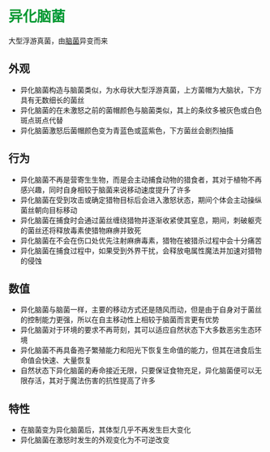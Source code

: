 # <font color=#009933>异化脑菌</font>

大型浮游真菌，由[脑菌](./脑菌.md)异变而来

## 外观
* 异化脑菌构造与脑菌类似，为水母状大型浮游真菌，上方菌帽为大脑状，下方具有无数细长的菌丝
* 异化脑菌的在未激怒之前的菌帽颜色与脑菌类似，其上的条纹多被灰色或白色斑点斑点代替
* 异化脑菌激怒后菌帽颜色变为青蓝色或蓝紫色，下方菌丝会剧烈抽搐

## 行为
* 异化脑菌不再是营寄生生物，而是会主动捕食动物的猎食者，其对于植物不再感兴趣，同时自身相较于脑菌来说移动速度提升了许多
* 异化脑菌在受到攻击或确定猎物目标后会进入激怒状态，期间个体会主动操纵菌丝朝向目标移动
* 异化脑菌在捕食时会通过菌丝缠绕猎物并逐渐收紧使其窒息，期间，刺破躯壳的菌丝还将释放毒素使猎物麻痹并致死
* 异化脑菌在不会在伤口处优先注射麻痹毒素，猎物在被猎杀过程中会十分痛苦
* 异化脑菌在捕食过程中，如果受到外界干扰，会释放电属性魔法并加速对猎物的侵蚀

## 数值
* 异化脑菌与脑菌一样，主要的移动方式还是随风而动，但是由于自身对于菌丝的控制能力更强，所以在自主移动性上相较于脑菌而言更有优势
* 异化脑菌对于环境的要求不再苛刻，其可以适应自然状态下大多数恶劣生态环境
* 异化脑菌不再具备孢子繁殖能力和阳光下恢复生命值的能力，但其在进食后生命值会快速、大量恢复
* 自然状态下异化脑菌的寿命接近无限，只要保证食物充足，异化脑菌便可以无限存活，其对于魔法伤害的抗性提高了许多

## 特性
* 在脑菌变为异化脑菌后，其体型几乎不再发生巨大变化
* 异化脑菌在激怒时发生的外观变化为不可逆改变